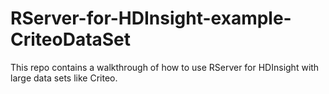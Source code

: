 # RServer-for-HDInsight-example-CriteoDataSet
This repo contains a walkthrough of how to use RServer for HDInsight with large data sets like Criteo.
